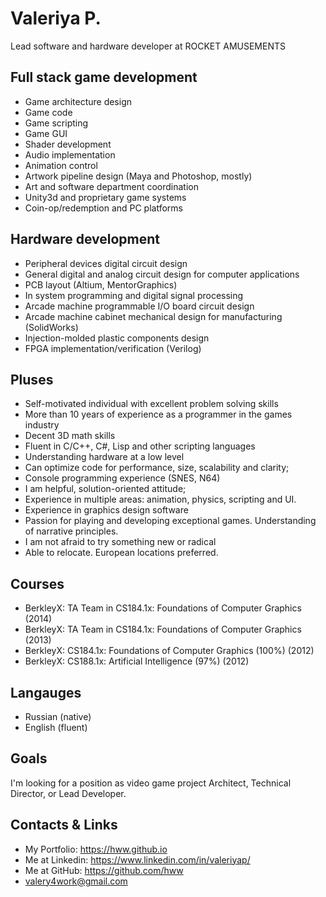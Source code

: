 # Valeriya P.

Lead software and hardware developer at ROCKET AMUSEMENTS

## Full stack game development

- Game architecture design
- Game code
- Game scripting 
- Game GUI
- Shader development
- Audio implementation
- Animation control
- Artwork pipeline design (Maya and Photoshop, mostly)
- Art and software department coordination
- Unity3d and proprietary game systems
- Coin-op/redemption and PC platforms

## Hardware development

- Peripheral devices digital circuit design
- General digital and analog circuit design for computer applications
- PCB layout (Altium, MentorGraphics)
- In system programming and digital signal processing
- Arcade machine programmable I/O board circuit design
- Arcade machine cabinet mechanical design for manufacturing (SolidWorks)
- Injection-molded plastic components design
- FPGA implementation/verification (Verilog)

## Pluses

- Self-motivated individual with excellent problem solving skills
- More than 10 years of experience as a programmer in the games industry 
- Decent 3D math skills
- Fluent in C/C++, C#, Lisp and other scripting languages
- Understanding hardware at a low level
- Can optimize code for performance, size, scalability and clarity;
- Console programming experience (SNES, N64)
- I am helpful, solution-oriented attitude;
- Experience in multiple areas: animation, physics, scripting and UI.
- Experience in graphics design software 
- Passion for playing and developing exceptional games. Understanding of narrative principles.
- I am not afraid to try something new or radical
- Able to relocate. European locations preferred.

## Courses

- BerkleyX: TA Team in CS184.1x: Foundations of Computer Graphics (2014)
- BerkleyX: TA Team in CS184.1x: Foundations of Computer Graphics (2013)
- BerkleyX: CS184.1x: Foundations of Computer Graphics (100%) (2012)
- BerkleyX: CS188.1x: Artificial Intelligence (97%) (2012) 

## Langauges

- Russian (native)
- English (fluent)

## Goals

I'm looking for a position as video game project Architect, Technical Director, or Lead Developer.



## Contacts & Links

- My Portfolio: https://hww.github.io
- Me at Linkedin: https://www.linkedin.com/in/valeriyap/
- Me at GitHub: https://github.com/hww
- valery4work@gmail.com
